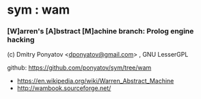 # sym : wam
### [W]arren's [A]bstract [M]achine branch: Prolog engine hacking

(c) Dmitry Ponyatov <<dponyatov@gmail.com>> , GNU LesserGPL

github: https://github.com/ponyatov/sym/tree/wam

* https://en.wikipedia.org/wiki/Warren_Abstract_Machine
* http://wambook.sourceforge.net/
